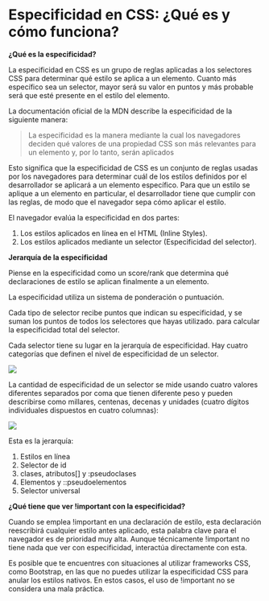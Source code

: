 # Especificidad en CSS: ¿Qué es y cómo funciona?

**¿Qué es la especificidad?**

La especificidad en CSS es un grupo de reglas aplicadas a los selectores CSS para determinar qué estilo se aplica a un elemento. Cuanto más específico sea un selector, mayor será su valor en puntos y más probable será que esté presente en el estilo del elemento.

La documentación oficial de la MDN describe la especificidad de la siguiente manera:

> La especificidad es la manera mediante la cual los navegadores deciden qué valores de una propiedad CSS son más relevantes para un elemento y, por lo tanto, serán aplicados

Esto significa que la especificidad de CSS es un conjunto de reglas usadas por los navegadores para determinar cuál de los estilos definidos por el desarrollador se aplicará a un elemento específico. Para que un estilo se aplique a un elemento en particular, el desarrollador tiene que cumplir con las reglas, de modo que el navegador sepa cómo aplicar el estilo.

El navegador evalúa la especificidad en dos partes:

1. Los estilos aplicados en línea en el HTML (Inline Styles).
2. Los estilos aplicados mediante un selector (Especificidad del selector).

**Jerarquía de la especificidad**

Piense en la especificidad como un score/rank que determina qué declaraciones de estilo se aplican finalmente a un elemento.

La especificidad utiliza un sistema de ponderación o puntuación.

Cada tipo de selector recibe puntos que indican su especificidad, y se suman los puntos de todos los selectores que hayas utilizado. para calcular la especificidad total del selector.

Cada selector tiene su lugar en la jerarquía de especificidad. Hay cuatro categorías que definen el nivel de especificidad de un selector.

![](https://res.cloudinary.com/practicaldev/image/fetch/s--tbhPGpXB--/c_limit%2Cf_auto%2Cfl_progressive%2Cq_auto%2Cw_880/https://dev-to-uploads.s3.amazonaws.com/uploads/articles/9wc5w6w10yriwydymc55.png)

La cantidad de especificidad de un selector se mide usando cuatro valores diferentes separados por coma que tienen diferente peso y pueden describirse como millares, centenas, decenas y unidades (cuatro dígitos individuales dispuestos en cuatro columnas):

![](https://res.cloudinary.com/practicaldev/image/fetch/s--Q7AjHHJ9--/c_limit%2Cf_auto%2Cfl_progressive%2Cq_auto%2Cw_880/https://dev-to-uploads.s3.amazonaws.com/uploads/articles/hhf8sfgmd2w72c7yp8o3.png)

Esta es la jerarquía:

1. Estilos en línea
2. Selector de id
3. clases, atributos[] y :pseudoclases
4. Elementos y ::pseudoelementos
5. Selector universal

**¿Qué tiene que ver !important con la especificidad?**

Cuando se emplea !important en una declaración de estilo, esta declaración reescribirá cualquier estilo antes aplicado, esta palabra clave para el navegador es de prioridad muy alta. Aunque técnicamente !important no tiene nada que ver con especificidad, interactúa directamente con esta.

Es posible que te encuentres con situaciones al utilizar frameworks CSS, como Bootstrap, en las que no puedes utilizar la especificidad CSS para anular los estilos nativos. En estos casos, el uso de !important no se considera una mala práctica.